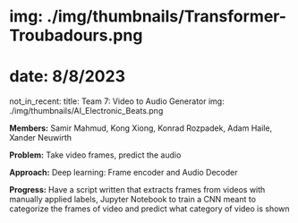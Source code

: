 # img: ./img/thumbnails/Transformer-Troubadours.png
# date: 8/8/2023
not_in_recent:
title: Team 7: Video to Audio Generator​
img: ./img/thumbnails/AI_Electronic_Beats.png

**Members:** Samir Mahmud, Kong Xiong, Konrad Rozpadek, Adam Haile, Xander Neuwirth

**Problem:​** Take video frames, predict the audio​

**Approach​:** Deep learning: Frame encoder and Audio Decoder​

**Progress​:** Have a script written that extracts frames from videos with manually applied labels​, Jupyter Notebook to train a CNN meant to categorize the frames of video and predict what category of video is shown​

​